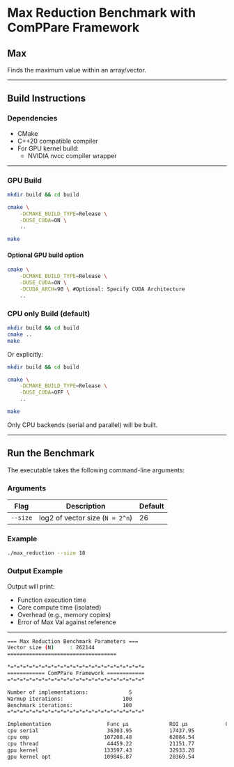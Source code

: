 # Max Reduction Benchmark with ComPPare Framework

## Max

Finds the maximum value within an array/vector.

---

## Build Instructions

### Dependencies

* CMake
* C++20 compatible compiler
* For GPU kernel build:
  * NVIDIA nvcc compiler wrapper

---

### GPU Build

```bash
mkdir build && cd build

cmake \
    -DCMAKE_BUILD_TYPE=Release \
    -DUSE_CUDA=ON \
    ..

make
````

#### Optional GPU build option
```bash
cmake \
    -DCMAKE_BUILD_TYPE=Release \
    -DUSE_CUDA=ON \
    -DCUDA_ARCH=90 \ #Optional: Specify CUDA Architecture 
    ..
```


### CPU only Build (default)

```bash
mkdir build && cd build
cmake ..
make
```

Or explicitly:

```bash
mkdir build && cd build

cmake \
    -DCMAKE_BUILD_TYPE=Release \
    -DUSE_CUDA=OFF \
    ..

make
```

Only CPU backends (serial and parallel) will be built.

---

## Run the Benchmark

The executable takes the following command-line arguments:

### Arguments

| Flag      | Description                        | Default         |
| --------- | ---------------------------------- | --------------- |
| `--size`      | log2 of vector size (`N = 2^n`)    | 26              |


### Example

```bash
./max_reduction --size 18
```


### Output Example

Output will print:

* Function execution time
* Core compute time (isolated)
* Overhead (e.g., memory copies)
* Error of Max Val against reference

---

```bash
=== Max Reduction Benchmark Parameters ===
Vector size (N)     : 262144
===================================

*=*=*=*=*=*=*=*=*=*=*=*=*=*=*=*=*=*=*=*=*=*=
============ ComPPare Framework ============
=*=*=*=*=*=*=*=*=*=*=*=*=*=*=*=*=*=*=*=*=*=*

Number of implementations:             5
Warmup iterations:                   100
Benchmark iterations:                100
=*=*=*=*=*=*=*=*=*=*=*=*=*=*=*=*=*=*=*=*=*=*

Implementation                  Func µs             ROI µs            Ovhd µs       Total|err|[0]
cpu serial                      36303.95            17437.95            18866.00            0.00e+00
cpu omp                        107208.48            62084.54            45123.94            0.00e+00
cpu thread                      44459.22            21151.77            23307.45            0.00e+00
gpu kernel                     133597.43            32933.28           100664.15            0.00e+00
gpu kernel opt                 109846.87            20369.54            89477.33            0.00e+00
```


